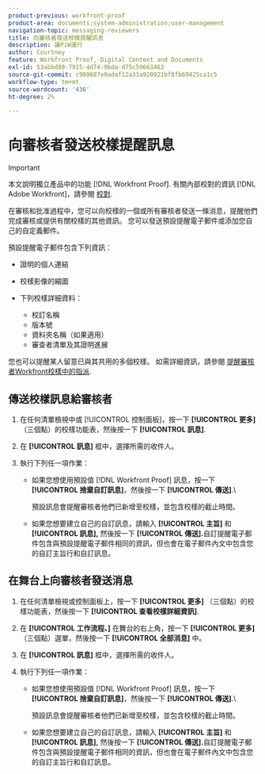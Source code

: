 ```yaml
---
product-previous: workfront-proof
product-area: documents;system-administration;user-management
navigation-topic: messaging-reviewers
title: 向審核者發送校樣提醒訊息
description: 讓PiW運行
author: Courtney
feature: Workfront Proof, Digital Content and Documents
exl-id: 53abbd88-7915-4d74-9bda-d75c59663463
source-git-commit: c989687e9adaf12a31a920921bf8fb69425ca1c5
workflow-type: tm+mt
source-wordcount: '436'
ht-degree: 2%

---
```


# 向審核者發送校樣提醒訊息

>[!IMPORTANT]
>
>本文說明獨立產品中的功能 [!DNL Workfront Proof]. 有關內部校對的資訊 [!DNL Adobe Workfront]，請參閱 [校對](../../../review-and-approve-work/proofing/proofing.md).

<!--
<p style="color: #000000;" data-mc-conditions="QuicksilverOrClassic.Draft mode">Make this work for PiW</p>
-->

在審核和批准過程中，您可以向校樣的一個或所有審核者發送一條消息，提醒他們完成審核或提供有關校樣的其他資訊。 您可以發送預設提醒電子郵件或添加您自己的自定義郵件。

預設提醒電子郵件包含下列資訊：

* 證明的個人連結
* 校樣影像的縮圖
* 下列校樣詳細資料：

   * 校訂名稱
   * 版本號
   * 資料夾名稱（如果適用）
   * 審查者清單及其證明進展

您也可以提醒某人留意已與其共用的多個校樣。 如需詳細資訊，請參閱 [提醒審核者Workfront校樣中的指派](../../../workfront-proof/wp-emailsntfctns/messaging-reviewers/remind-reviewer-assignments-wp.md).

## 傳送校樣訊息給審核者

1. 在任何清單檢視中或 [!UICONTROL 控制面板]，按一下 **[!UICONTROL 更多]** （三個點）的校樣功能表，然後按一下 **[!UICONTROL 訊息]**.

1. 在 **[!UICONTROL 訊息]** 框中，選擇所需的收件人。
1. 執行下列任一項作業：

   * 如果您想使用預設值 [!DNL Workfront Proof] 訊息，按一下 **[!UICONTROL 捨棄自訂訊息]**，然後按一下 **[!UICONTROL 傳送]**.\

      預設訊息會提醒審核者他們已新增至校樣，並包含校樣的截止時間。

   * 如果您想要建立自己的自訂訊息，請輸入 **[!UICONTROL 主旨]** 和 **[!UICONTROL 訊息],** 然後按一下 **[!UICONTROL 傳送].**&#x200B;自訂提醒電子郵件包含與預設提醒電子郵件相同的資訊，但也會在電子郵件內文中包含您的自訂主旨行和自訂訊息。

## 在舞台上向審核者發送消息

1. 在任何清單檢視或控制面板上，按一下 **[!UICONTROL 更多]** （三個點）的校樣功能表，然後按一下 **[!UICONTROL 查看校樣詳細資訊]**.

1. 在 **[!UICONTROL 工作流程、]** 在舞台的右上角，按一下 **[!UICONTROL 更多]** （三個點）選單，然後按一下 **[!UICONTROL 全部消息]** 中。

1. 在 **[!UICONTROL 訊息]** 框中，選擇所需的收件人。
1. 執行下列任一項作業：

   * 如果您想使用預設值 [!DNL Workfront Proof] 訊息，按一下 **[!UICONTROL 捨棄自訂訊息]**，然後按一下 **[!UICONTROL 傳送]**.\

      預設訊息會提醒審核者他們已新增至校樣，並包含校樣的截止時間。

   * 如果您想要建立自己的自訂訊息，請輸入 **[!UICONTROL 主旨]** 和 **[!UICONTROL 訊息],** 然後按一下 **[!UICONTROL 傳送].**&#x200B;自訂提醒電子郵件包含與預設提醒電子郵件相同的資訊，但也會在電子郵件內文中包含您的自訂主旨行和自訂訊息。
